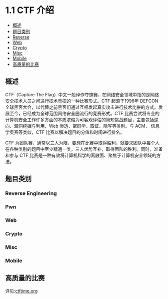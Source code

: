 # 1.1 CTF 介绍

- [概述](#概述)
- [题目类别](#题目类别)
 - [Reverse](#reverse)
 - [Web](#web)
 - [Crypto](#crypto)
 - [Misc](#misc)
 - [Mobile](#mobile)
- [高质量的比赛](#高质量的比赛)


## 概述
CTF（Capture The Flag）中文一般译作夺旗赛，在网络安全领域中指的是网络安全技术人员之间进行技术竞技的一种比赛形式。CTF 起源于1996年 DEFCON 全球黑客大会，以代替之前黑客们通过互相发起真实攻击进行技术比拼的方式。发展至今，已经成为全球范围网络安全圈流行的竞赛形式。CTF 比赛尝试将专业的计算机安全工作许多方面的本质浓缩为可客观评估的简短挑战题目，主要包括逆向、漏洞挖掘与利用、Web 渗透、密码学、取证、隐写等类别。与 ACM， 信息学奥赛等类似，CTF 比赛以解决题目的分值和时间进行排名。

CTF 为团队赛，通常以三人为限，要想在比赛中取得胜利，就要求团队中每个人在各种类别的题目中至少精通一类，三人优势互补，取得团队的胜利。同时，准备和参与 CTF 比赛是一种有效将计算机科学的离散面、聚焦于计算机安全领域的方法。


## 题目类别
### Reverse Engineering

### Pwn

### Web

### Crypto

### Misc

### Mobile

## 高质量的比赛

详见:[ctftime.org](http://www.ctftime.org)